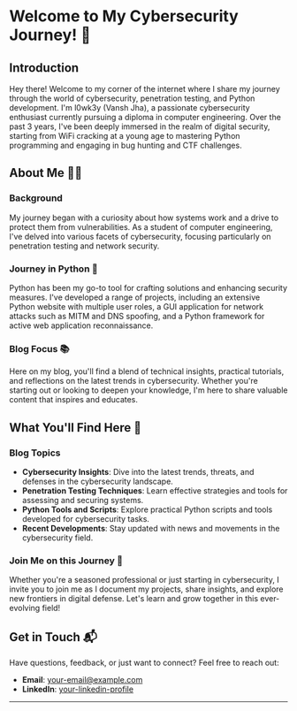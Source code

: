 # Welcome to My Cybersecurity Journey! 🚀

## Introduction

Hey there! Welcome to my corner of the internet where I share my journey through the world of cybersecurity, penetration testing, and Python development. I'm l0wk3y (Vansh Jha), a passionate cybersecurity enthusiast currently pursuing a diploma in computer engineering. Over the past 3 years, I've been deeply immersed in the realm of digital security, starting from WiFi cracking at a young age to mastering Python programming and engaging in bug hunting and CTF challenges.

## About Me 🕵️‍♂️

### Background

My journey began with a curiosity about how systems work and a drive to protect them from vulnerabilities. As a student of computer engineering, I've delved into various facets of cybersecurity, focusing particularly on penetration testing and network security.

### Journey in Python 🐍

Python has been my go-to tool for crafting solutions and enhancing security measures. I've developed a range of projects, including an extensive Python website with multiple user roles, a GUI application for network attacks such as MITM and DNS spoofing, and a Python framework for active web application reconnaissance.

### Blog Focus 📚

Here on my blog, you'll find a blend of technical insights, practical tutorials, and reflections on the latest trends in cybersecurity. Whether you're starting out or looking to deepen your knowledge, I'm here to share valuable content that inspires and educates.

## What You'll Find Here 📝

### Blog Topics

- **Cybersecurity Insights**: Dive into the latest trends, threats, and defenses in the cybersecurity landscape.
- **Penetration Testing Techniques**: Learn effective strategies and tools for assessing and securing systems.
- **Python Tools and Scripts**: Explore practical Python scripts and tools developed for cybersecurity tasks.
- **Recent Developments**: Stay updated with news and movements in the cybersecurity field.

### Join Me on this Journey 🤝

Whether you're a seasoned professional or just starting in cybersecurity, I invite you to join me as I document my projects, share insights, and explore new frontiers in digital defense. Let's learn and grow together in this ever-evolving field!

## Get in Touch 📬

Have questions, feedback, or just want to connect? Feel free to reach out:

- **Email**: [your-email@example.com](mailto:your-email@example.com)
- **LinkedIn**: [your-linkedin-profile](https://linkedin.com/in/your-profile)

---

